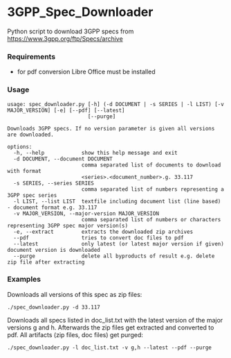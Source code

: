 # 3GPP_Spec_Downloader
Python script to download 3GPP specs from https://www.3gpp.org/ftp/Specs/archive

### Requirements
- for pdf conversion Libre Office must be installed

### Usage
```
usage: spec_downloader.py [-h] (-d DOCUMENT | -s SERIES | -l LIST) [-v MAJOR_VERSION] [-e] [--pdf] [--latest]
                          [--purge]

Downloads 3GPP specs. If no version parameter is given all versions are downloaded.

options:
  -h, --help            show this help message and exit
  -d DOCUMENT, --document DOCUMENT
                        comma separated list of documents to download with format
                        <series>.<document_number>.g. 33.117
  -s SERIES, --series SERIES
                        comma separated list of numbers representing a 3GPP spec series
  -l LIST, --list LIST  textfile including document list (line based) - document format e.g. 33.117
  -v MAJOR_VERSION, --major-version MAJOR_VERSION
                        comma separated list of numbers or characters representing 3GPP spec major version(s)
  -e, --extract         extracts the downloaded zip archives
  --pdf                 tries to convert doc files to pdf
  --latest              only latest (or latest major version if given) document version is downloaded
  --purge               delete all byproducts of result e.g. delete zip file after extracting
```
### Examples

Downloads all versions of this spec as zip files:
```
./spec_downloader.py -d 33.117
```

Downloads all specs listed in doc_list.txt with the latest version of the major versions g and h. Afterwards the zip files get extracted and converted to pdf. All artifacts (zip files, doc files) get purged:
```
./spec_downloader.py -l doc_list.txt -v g,h --latest --pdf --purge
```